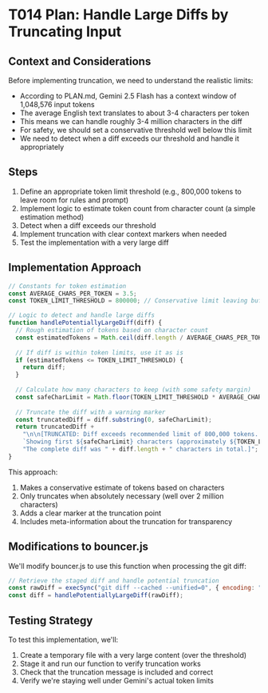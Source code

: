 # T014 Plan: Handle Large Diffs by Truncating Input

## Context and Considerations

Before implementing truncation, we need to understand the realistic limits:

- According to PLAN.md, Gemini 2.5 Flash has a context window of 1,048,576 input tokens
- The average English text translates to about 3-4 characters per token
- This means we can handle roughly 3-4 million characters in the diff
- For safety, we should set a conservative threshold well below this limit
- We need to detect when a diff exceeds our threshold and handle it appropriately

## Steps

1. Define an appropriate token limit threshold (e.g., 800,000 tokens to leave room for rules and prompt)
2. Implement logic to estimate token count from character count (a simple estimation method)
3. Detect when a diff exceeds our threshold
4. Implement truncation with clear context markers when needed
5. Test the implementation with a very large diff

## Implementation Approach

```javascript
// Constants for token estimation
const AVERAGE_CHARS_PER_TOKEN = 3.5;
const TOKEN_LIMIT_THRESHOLD = 800000; // Conservative limit leaving buffer for prompt and rules

// Logic to detect and handle large diffs
function handlePotentiallyLargeDiff(diff) {
  // Rough estimation of tokens based on character count
  const estimatedTokens = Math.ceil(diff.length / AVERAGE_CHARS_PER_TOKEN);
  
  // If diff is within token limits, use it as is
  if (estimatedTokens <= TOKEN_LIMIT_THRESHOLD) {
    return diff;
  }
  
  // Calculate how many characters to keep (with some safety margin)
  const safeCharLimit = Math.floor(TOKEN_LIMIT_THRESHOLD * AVERAGE_CHARS_PER_TOKEN * 0.95);
  
  // Truncate the diff with a warning marker
  const truncatedDiff = diff.substring(0, safeCharLimit);
  return truncatedDiff + 
    "\n\n[TRUNCATED: Diff exceeds recommended limit of 800,000 tokens. " +
    `Showing first ${safeCharLimit} characters (approximately ${TOKEN_LIMIT_THRESHOLD * 0.95} tokens). ` +
    "The complete diff was " + diff.length + " characters in total.]";
}
```

This approach:
1. Makes a conservative estimate of tokens based on characters
2. Only truncates when absolutely necessary (well over 2 million characters)
3. Adds a clear marker at the truncation point
4. Includes meta-information about the truncation for transparency

## Modifications to bouncer.js

We'll modify bouncer.js to use this function when processing the git diff:

```javascript
// Retrieve the staged diff and handle potential truncation
const rawDiff = execSync("git diff --cached --unified=0", { encoding: "utf8" });
const diff = handlePotentiallyLargeDiff(rawDiff);
```

## Testing Strategy

To test this implementation, we'll:
1. Create a temporary file with a very large content (over the threshold)
2. Stage it and run our function to verify truncation works
3. Check that the truncation message is included and correct
4. Verify we're staying well under Gemini's actual token limits